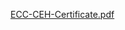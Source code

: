 [ECC-CEH-Certificate.pdf](https://github.com/user-attachments/files/17282557/ECC-CEH-Certificate.pdf)

